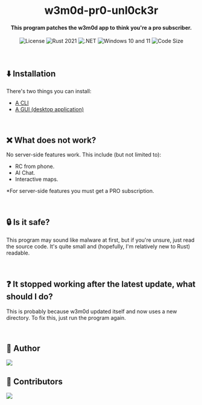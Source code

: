 <div align="center">
  <h1>w3m0d-pr0-unl0ck3r</h1>
  <h4>This program patches the w3m0d app to think you're a pro subscriber.</h4>
  <!-- <img src="https://img.shields.io/github/v/release/delabarra/w3m0d-pr0-unl0ck3r.svg" alt="Latest version">
  <img src="https://img.shields.io/github/downloads/delabarra/w3m0d-pr0-unl0ck3r/total?label=GitHub%20Downloads" alt="Downloads on GitHub"> -->
  <img src="https://img.shields.io/github/license/delabarra/w3m0d-pr0-unl0ck3r" alt="License">
  <img src="https://img.shields.io/badge/rust-2021-orange?logo=rust" alt="Rust 2021">
  <img src="https://img.shields.io/badge/.NET-512BD4?logo=dotnet" alt=".NET">
  <img src="https://img.shields.io/badge/Windows-10+11-0078D4?logo=windows-11" alt="Windows 10 and 11">
  <img src="https://img.shields.io/github/languages/code-size/delabarra/w3m0d-pr0-unl0ck3r?color=yellow" alt="Code Size"><br/><br/>
  <!-- <img width="256" src="https://user-images.githubusercontent.com/110846042/204567385-4df3007c-7a63-40fd-9feb-f9f36aa43030.png" alt="w3m0d Pro Unlocker Logo"> -->
</div>

<br/>

## ⬇️ Installation
There's two things you can install:
- [A CLI](cli/README.md)
- [A GUI (desktop application)](gui/README.md)

<br/>

## ❌ What does not work?
No server-side features work. 
This include (but not limited to):
- RC from phone.
- AI Chat.
- Interactive maps.

*For server-side features you must get a PRO subscription.

<br/>

## 🔒 Is it safe?
This program may sound like malware at first, but if you're unsure, just read the source code. It's quite small and (hopefully, I'm relatively new to Rust) readable.

<br/>

## ❓ It stopped working after the latest update, what should I do?
This is probably because w3m0d updated itself and now uses a new directory. To fix this, just run the program again.


<br/>

## 🤖 Author
<a href="https://github.com/delabarra/w3m0d-pr0-unl0ck3r/graphs/contributors">
  <img src="https://camo.githubusercontent.com/8f8b305c6665b2d51fa5416d7c9e57b33277d5337fa33a0f42d804e6d9ed1ce8/68747470733a2f2f6769746875622d726561646d652d73746174732e76657263656c2e6170702f6170693f757365726e616d653d62656e6e6574742d73682673686f775f69636f6e733d7472756526636f756e745f707269766174653d74727565267468656d653d7261646963616c" />
</a>

## 👾 Contributors
<a href="https://github.com/delabarra/w3m0d-pr0-unl0ck3r/graphs/contributors">
  <img src="https://contrib.rocks/image?repo=delabarra/w3m0d-pr0-unl0ck3r" />
</a>
